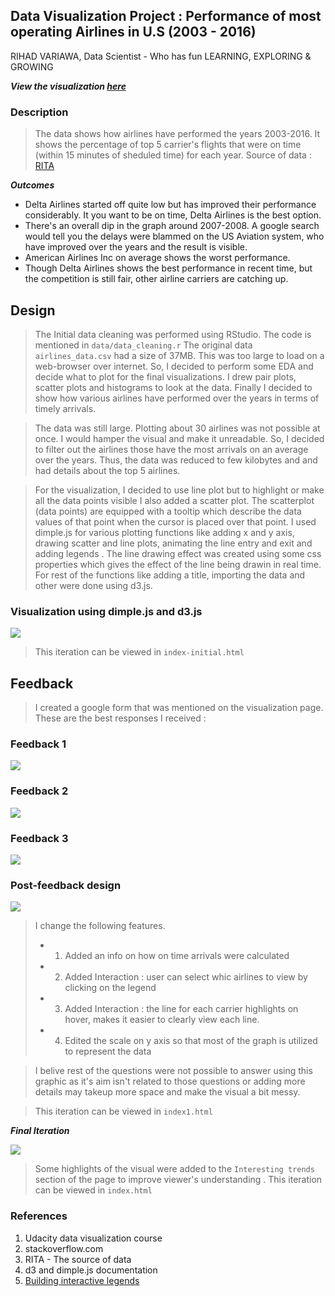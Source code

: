 ## Data Visualization Project : Performance of most operating Airlines in U.S (2003 - 2016)
RIHAD VARIAWA, Data Scientist - Who has fun LEARNING, EXPLORING & GROWING



***View the visualization <a href = "http://airlinesdimpleviz.bitballoon.com/" target="_blank"> here </a>***

### Description

> The data shows how airlines have performed the years 2003-2016. It shows the percentage of top 5 carrier's flights that were on time (within 15 minutes of sheduled time) for each year. Source of data : <a href = "http://www.transtats.bts.gov/OT_Delay/OT_DelayCause1.asp?pn=1" target="_blank">RITA</a>

***Outcomes***
<ul>
<li>Delta Airlines started off quite low but has improved their performance considerably. It you want to be on time, Delta Airlines is the best option.</li>
<li>There's an overall dip in the graph around 2007-2008. A google search would tell you the delays were blammed on the US Aviation system, who have improved over the years and the result is visible.
</li>
<li>American Airlines Inc on average shows the worst performance.</li>	
<li>Though Delta Airlines shows the best performance in recent time, but the competition is still fair, other airline carriers are catching up. </li>
</ul>

## Design

>The Initial data cleaning was performed using RStudio. The code is mentioned in `data/data_cleaning.r` The original data `airlines_data.csv` had a size of 37MB. This was too large to load on a web-browser over internet. So, I decided to perform some EDA and decide what to plot for the final visualizations. I drew pair plots, scatter plots and histograms to look at the data. Finally I decided to show how various airlines have performed over the years in terms of timely arrivals.

> The data was still large. Plotting about 30 airlines was not possible at once. I would hamper the visual and make it unreadable. So, I decided to filter out the airlines those have the most arrivals on an average over the years. Thus, the data was reduced to few kilobytes and and had details about the top 5 airlines. 

>For the visualization, I decided to use line plot but to highlight or make all the data points visible I also added a scatter plot. The scatterplot (data points) are equipped with a tooltip which describe the data values of that point when the cursor is placed over that point. I used dimple.js for various plotting functions like adding x and y axis, drawing scatter and line plots, animating the line entry and exit and adding legends . The line drawing effect was created using some css properties which gives the effect of the line being drawin in real time. For rest of the functions like adding a title, importing the data and other were done using d3.js.

### Visualization using dimple.js and d3.js

![](img/vis-initial.jpg)

> This iteration can be viewed in `index-initial.html`


## Feedback

> I created a google form that was mentioned on the visualization page. These are the best responses I received :

### Feedback 1

![](img/feedback1.jpg)

### Feedback 2

![](img/feedback2.jpg)

### Feedback 3

![](img/feedback3.jpg)


### Post-feedback design

![](img/vis-final.jpg)

> I change the following features. 
>* 1. Added an info on how on time arrivals were calculated
>* 2. Added Interaction : user can select whic airlines to view by clicking on the legend
>* 3. Added Interaction : the line for each carrier highlights on hover, makes it easier to clearly view each line.
>* 4. Edited the scale on y axis so that most of the graph is utilized to represent the data

> I belive rest of the questions were not possible to answer using this graphic as it's aim isn't related to those questions or adding more details may takeup more space and make the visual a bit messy.

> This iteration can be viewed in `index1.html`

***Final Iteration***

![](img/vis-final-final.jpg)

> Some highlights of the visual were added to the `Interesting trends` section of the page to improve viewer's understanding .
> This iteration can be viewed in `index.html`

### References

1. Udacity data visualization course
2. stackoverflow.com
3. RITA - The source of data
4. d3 and dimple.js documentation
5. <a href = "http://dimplejs.org/advanced_examples_viewer.html?id=advanced_interactive_legends" target="_blank">Building interactive legends</a>
